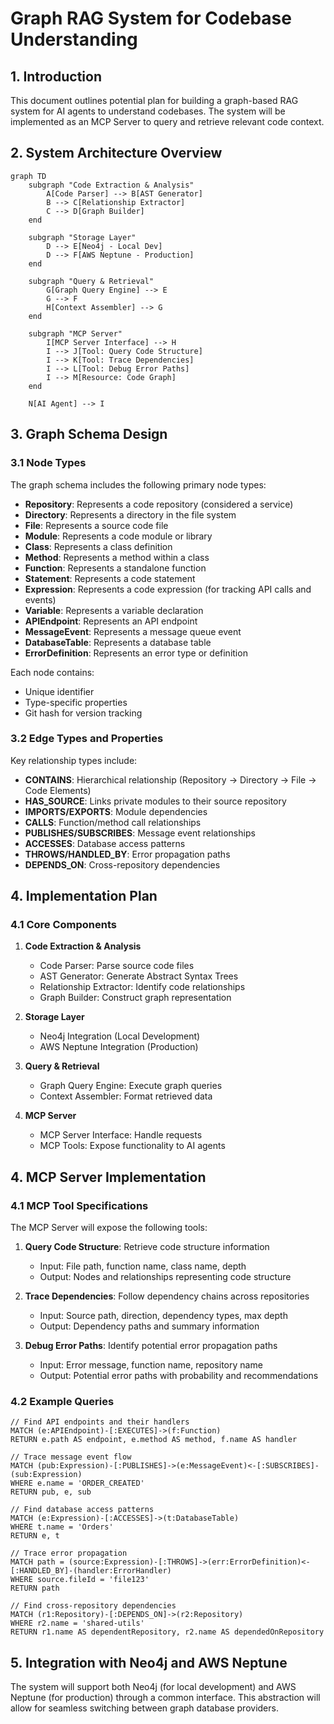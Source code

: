 # Graph RAG System for Codebase Understanding

## 1. Introduction

This document outlines potential plan for building a graph-based RAG system for AI agents to understand codebases. 
The system will be implemented as an MCP Server to query and retrieve relevant code context.

## 2. System Architecture Overview

```mermaid
graph TD
    subgraph "Code Extraction & Analysis"
        A[Code Parser] --> B[AST Generator]
        B --> C[Relationship Extractor]
        C --> D[Graph Builder]
    end
    
    subgraph "Storage Layer"
        D --> E[Neo4j - Local Dev]
        D --> F[AWS Neptune - Production]
    end
    
    subgraph "Query & Retrieval"
        G[Graph Query Engine] --> E
        G --> F
        H[Context Assembler] --> G
    end
    
    subgraph "MCP Server"
        I[MCP Server Interface] --> H
        I --> J[Tool: Query Code Structure]
        I --> K[Tool: Trace Dependencies]
        I --> L[Tool: Debug Error Paths]
        I --> M[Resource: Code Graph]
    end
    
    N[AI Agent] --> I
```

## 3. Graph Schema Design

### 3.1 Node Types

The graph schema includes the following primary node types:

- **Repository**: Represents a code repository (considered a service)
- **Directory**: Represents a directory in the file system
- **File**: Represents a source code file
- **Module**: Represents a code module or library
- **Class**: Represents a class definition
- **Method**: Represents a method within a class
- **Function**: Represents a standalone function
- **Statement**: Represents a code statement
- **Expression**: Represents a code expression (for tracking API calls and events)
- **Variable**: Represents a variable declaration
- **APIEndpoint**: Represents an API endpoint
- **MessageEvent**: Represents a message queue event
- **DatabaseTable**: Represents a database table
- **ErrorDefinition**: Represents an error type or definition

Each node contains:
- Unique identifier
- Type-specific properties
- Git hash for version tracking

### 3.2 Edge Types and Properties

Key relationship types include:

- **CONTAINS**: Hierarchical relationship (Repository → Directory → File → Code Elements)
- **HAS_SOURCE**: Links private modules to their source repository
- **IMPORTS/EXPORTS**: Module dependencies
- **CALLS**: Function/method call relationships
- **PUBLISHES/SUBSCRIBES**: Message event relationships
- **ACCESSES**: Database access patterns
- **THROWS/HANDLED_BY**: Error propagation paths
- **DEPENDS_ON**: Cross-repository dependencies

## 4. Implementation Plan

### 4.1 Core Components

1. **Code Extraction & Analysis**
   - Code Parser: Parse source code files
   - AST Generator: Generate Abstract Syntax Trees
   - Relationship Extractor: Identify code relationships
   - Graph Builder: Construct graph representation

2. **Storage Layer**
   - Neo4j Integration (Local Development)
   - AWS Neptune Integration (Production)

3. **Query & Retrieval**
   - Graph Query Engine: Execute graph queries
   - Context Assembler: Format retrieved data

4. **MCP Server**
   - MCP Server Interface: Handle requests
   - MCP Tools: Expose functionality to AI agents

## 4. MCP Server Implementation

### 4.1 MCP Tool Specifications

The MCP Server will expose the following tools:

1. **Query Code Structure**: Retrieve code structure information
   - Input: File path, function name, class name, depth
   - Output: Nodes and relationships representing code structure

2. **Trace Dependencies**: Follow dependency chains across repositories
   - Input: Source path, direction, dependency types, max depth
   - Output: Dependency paths and summary information

3. **Debug Error Paths**: Identify potential error propagation paths
   - Input: Error message, function name, repository name
   - Output: Potential error paths with probability and recommendations

### 4.2 Example Queries

```cypher
// Find API endpoints and their handlers
MATCH (e:APIEndpoint)-[:EXECUTES]->(f:Function)
RETURN e.path AS endpoint, e.method AS method, f.name AS handler

// Trace message event flow
MATCH (pub:Expression)-[:PUBLISHES]->(e:MessageEvent)<-[:SUBSCRIBES]-(sub:Expression)
WHERE e.name = 'ORDER_CREATED'
RETURN pub, e, sub

// Find database access patterns
MATCH (e:Expression)-[:ACCESSES]->(t:DatabaseTable)
WHERE t.name = 'Orders'
RETURN e, t

// Trace error propagation
MATCH path = (source:Expression)-[:THROWS]->(err:ErrorDefinition)<-[:HANDLED_BY]-(handler:ErrorHandler)
WHERE source.fileId = 'file123'
RETURN path

// Find cross-repository dependencies
MATCH (r1:Repository)-[:DEPENDS_ON]->(r2:Repository)
WHERE r2.name = 'shared-utils'
RETURN r1.name AS dependentRepository, r2.name AS dependedOnRepository
```

## 5. Integration with Neo4j and AWS Neptune

The system will support both Neo4j (for local development) and AWS Neptune (for production) through a common interface. This abstraction will allow for seamless switching between graph database providers.

